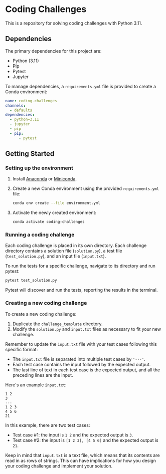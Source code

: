 # Coding Challenges

This is a repository for solving coding challenges with Python 3.11.

## Dependencies

The primary dependencies for this project are:

- Python (3.11)
- Pip
- Pytest
- Jupyter

To manage dependencies, a `requirements.yml` file is provided to create a Conda environment:

```yaml
name: coding-challenges
channels:
  - defaults
dependencies:
  - python=3.11
  - jupyter
  - pip
  - pip:
      - pytest
```

## Getting Started

### Setting up the environment

1. Install [Anaconda](https://www.anaconda.com/products/distribution)
   or [Miniconda](https://docs.conda.io/en/latest/miniconda.html).

2. Create a new Conda environment using the provided `requirements.yml` file:

   ```bash
   conda env create --file environment.yml
   ```

3. Activate the newly created environment:

   ```bash
   conda activate coding-challenges
   ```

### Running a coding challenge

Each coding challenge is placed in its own directory.
Each challenge directory contains a solution file (`solution.py`), a test file (`test_solution.py`), and an input
file (`input.txt`).

To run the tests for a specific challenge, navigate to its directory and run pytest:

```bash
pytest test_solution.py
```

Pytest will discover and run the tests, reporting the results in the terminal.

### Creating a new coding challenge

To create a new coding challenge:

1. Duplicate the `challenge_template` directory.
2. Modify the `solution.py` and `input.txt` files as necessary to fit your new challenge.

Remember to update the `input.txt` file with your test cases following this specific format:

- The `input.txt` file is separated into multiple test cases by `'---'`.
- Each test case contains the input followed by the expected output.
- The last line of text in each test case is the expected output, and all the preceding lines are the input.

Here's an example `input.txt`:

```
1 2
3
---
1 2 3
4 5 6
21
```

In this example, there are two test cases:

- Test case #1: the input is `1 2` and the expected output is `3`.
- Test case #2: the input is `[1 2 3], [4 5 6]` and the expected output is `21`.

Keep in mind that `input.txt` is a text file, which means that its contents are read in as rows of strings.
This can have implications for how you design your coding challenge and implement your solution.
